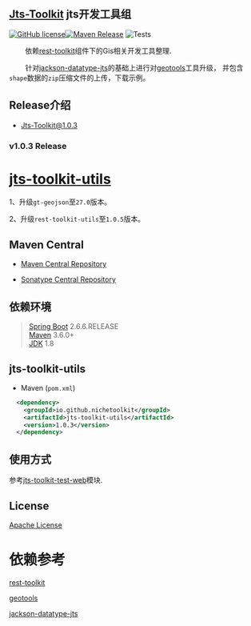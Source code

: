 ## [Jts-Toolkit](https://github.com/NicheToolkit/jts-toolkit) jts开发工具组

[![GitHub license](https://img.shields.io/badge/license-Apache-blue.svg)](https://github.com/NicheToolkit/jts-toolkit/blob/master/LICENSE)[![Maven Release](https://img.shields.io/maven-central/v/io.github.nichetoolkit/jts-toolkit-utils.svg)](http://search.maven.org/#search%7Cgav%7C1%7Cg%3A%22io.github.nichetoolkit%22%20AND%20a%3A%jts-toolkit-utils%22)
![Tests](https://github.com/NicheToolkit/jts-toolkit/workflows/Tests/badge.svg)

&emsp;&emsp; 依赖[rest-toolkit](https://github.com/NicheToolkit/rest-toolkit)组件下的Gis相关开发工具整理.

&emsp;&emsp; 针对[jackson-datatype-jts](https://github.com/bedatadriven/jackson-datatype-jts)的基础上进行对[geotools](https://github.com/geotools/geotools)工具升级，
并包含`shape`数据的`zip`压缩文件的上传，下载示例。

## Release介绍

-  [Jts-Toolkit@1.0.3](https://github.com/NicheToolkit/jts-toolkit/tree/master/release/1.0.3.md)

### v1.0.3 Release


# [jts-toolkit-utils](https://github.com/NicheToolkit/jts-toolkit/tree/master/jts-toolkit-utils)

1、升级`gt-geojson`至`27.0`版本。

2、升级`rest-toolkit-utils`至`1.0.5`版本。

## Maven Central

-  [Maven Central Repository](https://search.maven.org/search?q=io.github.nichetoolkit)

-  [Sonatype Central Repository](https://central.sonatype.dev/search?q=io.github.nichetoolkit)

## 依赖环境
 > [Spring Boot](https://spring.io/projects/spring-boot) 2.6.6.RELEASE\
 > [Maven](https://maven.apache.org/) 3.6.0+\
 > [JDK](https://www.oracle.com/java/technologies/downloads/#java8) 1.8

## jts-toolkit-utils
 * Maven (`pom.xml`)
```xml
  <dependency>
    <groupId>io.github.nichetoolkit</groupId>
    <artifactId>jts-toolkit-utils</artifactId>
    <version>1.0.3</version>
  </dependency>
```

## 使用方式

参考[jts-toolkit-test-web](https://github.com/NicheToolkit/jts-toolkit/tree/master/jts-toolkit-test-web)模块.

## License 

 [Apache License](https://www.apache.org/licenses/LICENSE-2.0)

 # 依赖参考

 [rest-toolkit](https://github.com/NicheToolkit/rest-toolkit)
 
 [geotools](https://github.com/geotools/geotools)
 
 [jackson-datatype-jts](https://github.com/bedatadriven/jackson-datatype-jts)
 
